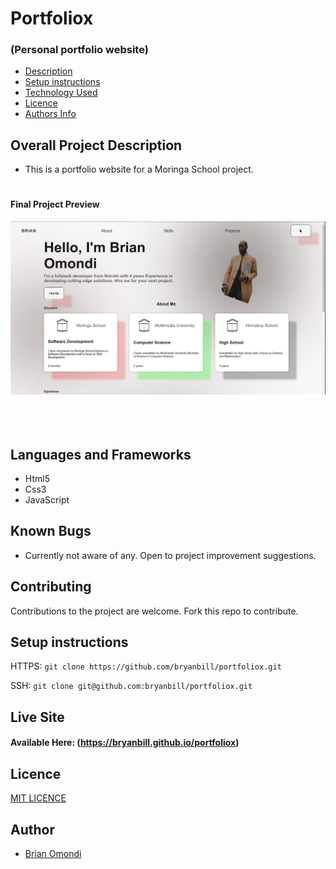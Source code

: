 # Portfoliox

### (Personal portfolio website)

- [Description](#overall-project-description)
- [Setup instructions](#setup-instructions)
- [Technology Used](#languages-and-frameworks)
- [Licence](#Licence)
- [Authors Info](#Author)

## Overall Project Description

- This is a portfolio website for a Moringa School project.

#

#### Final Project Preview

![Final Project Preview](./assets/screenshot.png) <br><br><br><br>

## Languages and Frameworks

- Html5
- Css3
- JavaScript

## Known Bugs

- Currently not aware of any. Open to project improvement suggestions.

## Contributing

Contributions to the project are welcome. Fork this repo to contribute.

## Setup instructions

HTTPS: `git clone https://github.com/bryanbill/portfoliox.git`

SSH: `git clone git@github.com:bryanbill/portfoliox.git`

## Live Site

#### Available Here: (https://bryanbill.github.io/portfoliox)

## Licence

[MIT LICENCE](LICENSE)

## Author

- [Brian Omondi](https://github.com/bryanbill)
